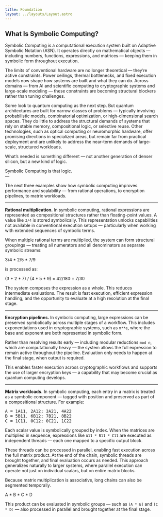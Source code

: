 ```yaml
---
title: Foundation
layout: ../layouts/Layout.astro
---
```


## What Is Symbolic Computing?

Symbolic Computing is a computational execution system built on Adaptive Symbolic Notation (ASN). It operates directly on mathematical objects — including numbers, functions, expressions, and matrices — keeping them in symbolic form throughout execution.

The limits of conventional hardware are no longer theoretical — they’re active constraints. Power ceilings, thermal bottlenecks, and fixed execution models now shape how systems are built and what they can do. Across domains — from AI and scientific computing to cryptographic systems and large-scale modeling — these constraints are becoming structural blockers rather than tuning challenges.

Some look to quantum computing as the next step. But quantum architectures are built for narrow classes of problems — typically involving probabilistic models, combinatorial optimization, or high-dimensional search spaces. They do little to address the structural demands of systems that rely on stable memory, compositional logic, or selective reuse. Other technologies, such as optical computing or neuromorphic hardware, offer promising directions in specialized areas, but remain far from practical deployment and are unlikely to address the near-term demands of large-scale, structured workloads.

What’s needed is something different — not another generation of denser silicon, but a new kind of logic.

Symbolic Computing is that logic.  
—

The next three examples show how symbolic computing improves performance and scalability — from rational operations, to encryption pipelines, to matrix workloads.

---

**Rational multiplication.** In symbolic computing, rational expressions are represented as compositional structures rather than floating-point values. A value like `3/4` is stored symbolically. This representation unlocks capabilities not available in conventional execution setups — particularly when working with extended sequences of symbolic terms.

When multiple rational terms are multiplied, the system can form structural groupings — treating all numerators and all denominators as separate symbolic streams:

3/4 * 2/5 * 7/9

is processed as:

(3 * 2 * 7) / (4 * 5 * 9) = 42/180 = 7/30

The system composes the expression as a whole. This reduces intermediate evaluations. The result is fast execution, efficient expression handling, and the opportunity to evaluate at a high resolution at the final stage.

---

**Encryption pipelines.** In symbolic computing, large expressions can be preserved symbolically across multiple stages of a workflow. This includes exponentiations used in cryptographic systems, such as `m**e`, where the base and exponent are both represented in symbolic form.

Rather than resolving results early — including modular reductions `mod n`, which are computationally heavy — the system allows the full expression to remain active throughout the pipeline. Evaluation only needs to happen at the final stage, when output is required.

This enables faster execution across cryptographic workflows and supports the use of larger encryption keys — a capability that may become crucial as quantum computing develops.

---

**Matrix workloads.** In symbolic computing, each entry in a matrix is treated as a symbolic component — tagged with position and preserved as part of a compositional structure. For example:

<pre>
A = 1A11, 2A12; 3A21, 4A22
B = 5B11, 6B12; 7B21, 8B22
C = 1C11, 0C12; 0C21, 1C22
</pre>

Each scalar value is symbolically grouped by index. When the matrices are multiplied in sequence, expressions like  `A11 * B11 * C11`  are executed as independent threads — each one mapped to a specific output block.

These threads can be processed in parallel, enabling fast execution across the full matrix product. At the end of the chain, symbolic threads are brought together, and final evaluation occurs as needed. This approach generalizes naturally to larger systems, where parallel execution can operate not just on individual scalars, but on entire matrix blocks.

Because matrix multiplication is associative, long chains can also be segmented temporally.

A * B * C * D

This product can be evaluated in symbolic groups — such as `(A * B)` and `(C * D)` — also processed in parallel and brought together at the final stage.
